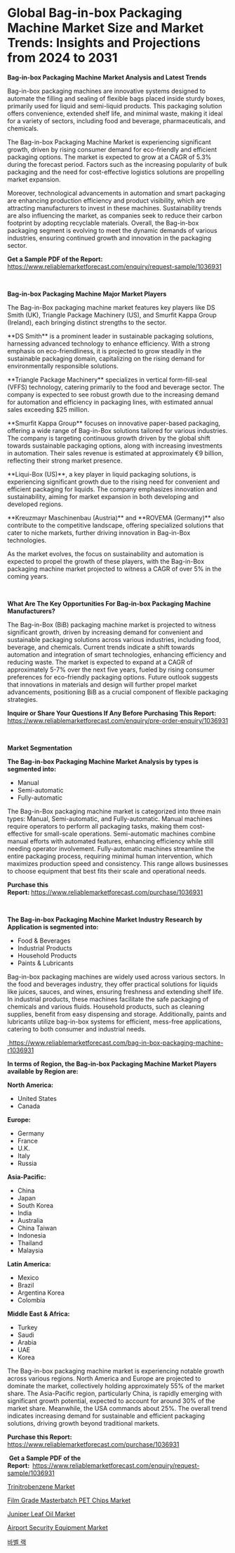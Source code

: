 <p><h1>Global Bag-in-box Packaging Machine Market Size and Market Trends: Insights and Projections from 2024 to 2031</h1></p><p><strong>Bag-in-box Packaging Machine Market Analysis and Latest Trends</strong></p>
<p><p>Bag-in-box packaging machines are innovative systems designed to automate the filling and sealing of flexible bags placed inside sturdy boxes, primarily used for liquid and semi-liquid products. This packaging solution offers convenience, extended shelf life, and minimal waste, making it ideal for a variety of sectors, including food and beverage, pharmaceuticals, and chemicals.</p><p>The Bag-in-box Packaging Machine Market is experiencing significant growth, driven by rising consumer demand for eco-friendly and efficient packaging options. The market is expected to grow at a CAGR of 5.3% during the forecast period. Factors such as the increasing popularity of bulk packaging and the need for cost-effective logistics solutions are propelling market expansion. </p><p>Moreover, technological advancements in automation and smart packaging are enhancing production efficiency and product visibility, which are attracting manufacturers to invest in these machines. Sustainability trends are also influencing the market, as companies seek to reduce their carbon footprint by adopting recyclable materials. Overall, the Bag-in-box packaging segment is evolving to meet the dynamic demands of various industries, ensuring continued growth and innovation in the packaging sector.</p></p>
<p><strong>Get a Sample PDF of the Report:&nbsp;</strong> <a href="https://www.reliablemarketforecast.com/enquiry/request-sample/1036931">https://www.reliablemarketforecast.com/enquiry/request-sample/1036931</a></p>
<p>&nbsp;</p>
<p><strong>Bag-in-box Packaging Machine Major Market Players</strong></p>
<p><p>The Bag-in-Box packaging machine market features key players like DS Smith (UK), Triangle Package Machinery (US), and Smurfit Kappa Group (Ireland), each bringing distinct strengths to the sector. </p><p>**DS Smith** is a prominent leader in sustainable packaging solutions, harnessing advanced technology to enhance efficiency. With a strong emphasis on eco-friendliness, it is projected to grow steadily in the sustainable packaging domain, capitalizing on the rising demand for environmentally responsible solutions.</p><p>**Triangle Package Machinery** specializes in vertical form-fill-seal (VFFS) technology, catering primarily to the food and beverage sector. The company is expected to see robust growth due to the increasing demand for automation and efficiency in packaging lines, with estimated annual sales exceeding $25 million.</p><p>**Smurfit Kappa Group** focuses on innovative paper-based packaging, offering a wide range of Bag-in-Box solutions tailored for various industries. The company is targeting continuous growth driven by the global shift towards sustainable packaging options, along with increasing investments in automation. Their sales revenue is estimated at approximately €9 billion, reflecting their strong market presence.</p><p>**Liqui-Box (US)**, a key player in liquid packaging solutions, is experiencing significant growth due to the rising need for convenient and efficient packaging for liquids. The company emphasizes innovation and sustainability, aiming for market expansion in both developing and developed regions.</p><p>**Kreuzmayr Maschinenbau (Austria)** and **ROVEMA (Germany)** also contribute to the competitive landscape, offering specialized solutions that cater to niche markets, further driving innovation in Bag-in-Box technologies.</p><p>As the market evolves, the focus on sustainability and automation is expected to propel the growth of these players, with the Bag-in-Box packaging machine market projected to witness a CAGR of over 5% in the coming years.</p></p>
<p>&nbsp;</p>
<p><strong>What Are The Key Opportunities For Bag-in-box Packaging Machine Manufacturers?</strong></p>
<p><p>The Bag-in-Box (BiB) packaging machine market is projected to witness significant growth, driven by increasing demand for convenient and sustainable packaging solutions across various industries, including food, beverage, and chemicals. Current trends indicate a shift towards automation and integration of smart technologies, enhancing efficiency and reducing waste. The market is expected to expand at a CAGR of approximately 5-7% over the next five years, fueled by rising consumer preferences for eco-friendly packaging options. Future outlook suggests that innovations in materials and design will further propel market advancements, positioning BiB as a crucial component of flexible packaging strategies.</p></p>
<p><strong>Inquire or Share Your Questions If Any Before Purchasing This Report:</strong> <a href="https://www.reliablemarketforecast.com/enquiry/pre-order-enquiry/1036931">https://www.reliablemarketforecast.com/enquiry/pre-order-enquiry/1036931</a></p>
<p>&nbsp;</p>
<p><strong>Market Segmentation</strong></p>
<p><strong>The Bag-in-box Packaging Machine Market Analysis by types is segmented into:</strong></p>
<p><ul><li>Manual</li><li>Semi-automatic</li><li>Fully-automatic</li></ul></p>
<p><p>The Bag-in-Box packaging machine market is categorized into three main types: Manual, Semi-automatic, and Fully-automatic. Manual machines require operators to perform all packaging tasks, making them cost-effective for small-scale operations. Semi-automatic machines combine manual efforts with automated features, enhancing efficiency while still needing operator involvement. Fully-automatic machines streamline the entire packaging process, requiring minimal human intervention, which maximizes production speed and consistency. This range allows businesses to choose equipment that best fits their scale and operational needs.</p></p>
<p><strong>Purchase this Report:&nbsp;</strong><a href="https://www.reliablemarketforecast.com/purchase/1036931">https://www.reliablemarketforecast.com/purchase/1036931</a></p>
<p>&nbsp;</p>
<p><strong>The Bag-in-box Packaging Machine Market Industry Research by Application is segmented into:</strong></p>
<p><ul><li>Food & Beverages</li><li>Industrial Products</li><li>Household Products</li><li>Paints & Lubricants</li></ul></p>
<p><p>Bag-in-box packaging machines are widely used across various sectors. In the food and beverages industry, they offer practical solutions for liquids like juices, sauces, and wines, ensuring freshness and extending shelf life. In industrial products, these machines facilitate the safe packaging of chemicals and various fluids. Household products, such as cleaning supplies, benefit from easy dispensing and storage. Additionally, paints and lubricants utilize bag-in-box systems for efficient, mess-free applications, catering to both consumer and industrial needs.</p></p>
<p><a href="https://www.reliablemarketforecast.com/bag-in-box-packaging-machine-r1036931">&nbsp;https://www.reliablemarketforecast.com/bag-in-box-packaging-machine-r1036931</a></p>
<p><strong>In terms of Region, the Bag-in-box Packaging Machine Market Players available by Region are:</strong></p>
<p>
    <p> <strong> North America: </strong>
        <ul>
            <li>United States</li>
            <li>Canada</li>
        </ul>
        </p> 
    <p> <strong> Europe: </strong>
        <ul>
            <li>Germany</li>
            <li>France</li>
            <li>U.K.</li>
            <li>Italy</li>
            <li>Russia</li>
        </ul>
        </p> 
    <p> <strong> Asia-Pacific: </strong>
        <ul>
            <li>China</li>
            <li>Japan</li>
            <li>South Korea</li>
            <li>India</li>
            <li>Australia</li>
            <li>China Taiwan</li>
            <li>Indonesia</li>
            <li>Thailand</li>
            <li>Malaysia</li>
        </ul>
        </p> 
    <p> <strong> Latin America: </strong>
        <ul>
            <li>Mexico</li>
            <li>Brazil</li>
            <li>Argentina Korea</li>
            <li>Colombia</li>
        </ul>
        </p> 
    <p> <strong> Middle East & Africa: </strong>
        <ul>
            <li>Turkey</li>
            <li>Saudi</li>
            <li>Arabia</li>
            <li>UAE</li>
            <li>Korea</li>
        </ul>
    </p>
    </p>
<p><p>The Bag-in-box packaging machine market is experiencing notable growth across various regions. North America and Europe are projected to dominate the market, collectively holding approximately 55% of the market share. The Asia-Pacific region, particularly China, is rapidly emerging with significant growth potential, expected to account for around 30% of the market share. Meanwhile, the USA commands about 25%. The overall trend indicates increasing demand for sustainable and efficient packaging solutions, driving growth beyond traditional markets.</p></p>
<p><strong>Purchase this Report: </strong><a href="https://www.reliablemarketforecast.com/purchase/1036931">https://www.reliablemarketforecast.com/purchase/1036931</a></p>
<p>&nbsp;<strong>Get a Sample PDF of the Report:&nbsp;&nbsp;</strong><a href="https://www.reliablemarketforecast.com/enquiry/request-sample/1036931">https://www.reliablemarketforecast.com/enquiry/request-sample/1036931</a></p>
<p><strong></strong></p>
<p><p><a href="https://www.linkedin.com/pulse/what-driving-global-trinitrobenzene-market-dive-trends-applications-zey4c?trackingId=DgwbjP%2FNQmScD5%2F8vTbrnA%3D%3D">Trinitrobenzene Market</a></p><p><a href="https://medium.com/@sissyruggahyc1/executive-summary-film-grade-masterbatch-pet-chips-market-at-a-glance-the-film-grade-masterbatch-a6845350e2e9">Film Grade Masterbatch PET Chips Market</a></p><p><a href="https://issuu.com/reportprime-2/docs/juniper-leaf-oil-market-size-2030.p_552e2171b12844">Juniper Leaf Oil Market</a></p><p><a href="https://github.com/sofayahoo2023/Market-Research-Report-List-6/blob/main/airport-security-equipment-market.md">Airport Security Equipment Market</a></p><p><a href="https://medium.com/@kacrimipp/barbell-racks-market-%EC%9D%98-%EA%B8%80%EB%A1%9C%EB%B2%8C-%EC%8B%9C%EC%9E%A5-%EA%B0%9C%EC%9A%94%EB%8A%94-%EC%A0%84-%EC%84%B8%EA%B3%84-%EB%B0%8F-%EC%A3%BC%EC%9A%94-%EC%8B%9C%EC%9E%A5%EC%9D%98-%EC%82%B0%EC%97%85%EC%97%90-%EC%98%81%ED%96%A5%EC%9D%84-%EB%AF%B8%EC%B9%98%EB%8A%94-%EC%A3%BC%EC%9A%94-%ED%8A%B8%EB%A0%8C%EB%93%9C%EC%97%90-%EB%8C%80%ED%95%9C-%EB%8F%85%ED%8A%B9%ED%95%9C-%EA%B4%80%EC%A0%90%EC%9D%84-%EC%A0%9C%EA%B3%B5%ED%95%A9%EB%8B%88%EB%8B%A4-adfee3373a13">바벨 랙</a></p></p>